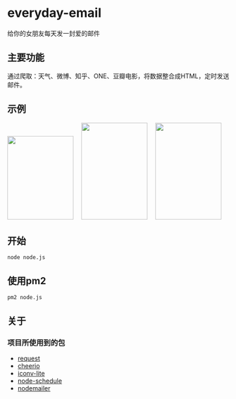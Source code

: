 # everyday-email
给你的女朋友每天发一封爱的邮件
## 主要功能
通过爬取：天气、微博、知乎、ONE、豆瓣电影，将数据整合成HTML，定时发送邮件。
## 示例

<div>
<img src="https://github.com/xuguanqun/everyday-email/blob/master/iamges/1.jpg" width="150px" height="189.2px" />&emsp;
<img src="https://github.com/xuguanqun/everyday-email/blob/master/iamges/2.jpg" width="150px" height="220px" />&emsp;
<img src="https://github.com/xuguanqun/everyday-email/blob/master/iamges/3.jpg" width="150px" height="220px" />
</div>
 
## 开始
```
node node.js
```
## 使用pm2
```
pm2 node.js
```
## 关于
### 项目所使用到的包
* [request](https://github.com/request/request "request")
* [cheerio](https://github.com/cheeriojs/cheerio "cheerio")
* [iconv-lite](https://github.com/ashtuchkin/iconv-lite "iconv-lite")
* [node-schedule](https://github.com/node-schedule/node-schedule "node-schedule")
* [nodemailer](https://github.com/nodemailer/nodemailer "nodemailer")
